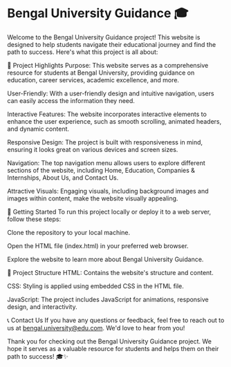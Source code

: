 # Bengal University Guidance 🎓
Welcome to the Bengal University Guidance project! This website is designed to help students navigate their educational journey and find the path to success. Here's what this project is all about:

🌟 Project Highlights
Purpose: This website serves as a comprehensive resource for students at Bengal University, providing guidance on education, career services, academic excellence, and more.

User-Friendly: With a user-friendly design and intuitive navigation, users can easily access the information they need.

Interactive Features: The website incorporates interactive elements to enhance the user experience, such as smooth scrolling, animated headers, and dynamic content.

Responsive Design: The project is built with responsiveness in mind, ensuring it looks great on various devices and screen sizes.

Navigation: The top navigation menu allows users to explore different sections of the website, including Home, Education, Companies & Internships, About Us, and Contact Us.

Attractive Visuals: Engaging visuals, including background images and images within content, make the website visually appealing.

🚀 Getting Started
To run this project locally or deploy it to a web server, follow these steps:

Clone the repository to your local machine.

Open the HTML file (index.html) in your preferred web browser.

Explore the website to learn more about Bengal University Guidance.

📁 Project Structure
HTML: Contains the website's structure and content.

CSS: Styling is applied using embedded CSS in the HTML file.

JavaScript: The project includes JavaScript for animations, responsive design, and interactivity.

📞 Contact Us
If you have any questions or feedback, feel free to reach out to us at bengal.university@edu.com. We'd love to hear from you!

Thank you for checking out the Bengal University Guidance project. We hope it serves as a valuable resource for students and helps them on their path to success! 🎓✨
